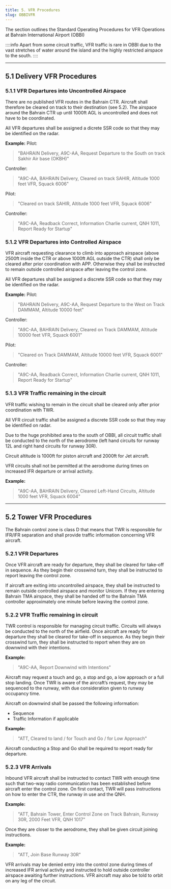 ```yaml
---
title: 5. VFR Procedures
slug: OBBIVFR
---
```

The section outlines the Standard Operating Procedures for VFR Operations at Bahrain International Airport (OBBI)

::::info
Apart from some circuit traffic, VFR traffic is rare in OBBI due to the vast stretches of water around the island and the highly restricted airspace to the south.
::::

---

## 5.1 Delivery VFR Procedures
### 5.1.1 VFR Departures into Uncontrolled Airspace

There are no published VFR routes in the Bahrain CTR. Aircraft shall therefore be cleared on track to their destination (see 5.2). The airspace around the Bahrain CTR up until 1000ft AGL is uncontrolled and does not have to be coordinated.

All VFR departures shall be assigned a dicrete SSR code so that they may be identified on the radar.

**Example:**
Pilot:
>"BAHRAIN Delivery, A9C-AA, Request Departure to the South on track Sakhir Air base (OKBH)"

Controller:
>"A9C-AA, BAHRAIN Delivery, Cleared on track SAHIR, Altitude 1000 feet VFR, Squack 6006"

Pilot:
>"Cleared on track SAHIR, Altitude 1000 feet VFR, Squack 6006"

Controller:
>"A9C-AA, Readback Correct, Information Charlie current, QNH 1011, Report Ready for Startup"

### 5.1.2 VFR Departures into Controlled Airspace

VFR aircraft requesting clearance to climb into approach airspace (above 2500ft inside the CTR or above 1000ft AGL outside the CTR) shall only be cleared after prior coordination with APP. Otherwise they shall be instructed to remain outside controlled airspace after leaving the control zone.

All VFR departures shall be assigned a discrete SSR code so that they may be identified on the radar.

**Example:**
Pilot:
>"BAHRAIN Delivery, A9C-AA, Request Departure to the West on Track DAMMAM, Altitude 10000 feet"

Controller:
>"A9C-AA, BAHRAIN Delivery, Cleared on Track DAMMAM, Altitude 10000 feet VFR, Squack 6001"

Pilot:
>"Cleared on Track DAMMAM, Altitude 10000 feet VFR, Squack 6001"

Controller:
>"A9C-AA, Readback Correct, Information Charlie current, QNH 1011, Report Ready for Startup"

### 5.1.3 VFR Traffic remaining in the circuit

VFR traffic wishing to remain in the circuit shall be cleared only after prior coordination with TWR.

All VFR circuit traffic shall be assigned a discrete SSR code so that they may be identified on radar.

Due to the huge prohibited area to the south of OBBI, all circuit traffic shall be conducted to the north of the aerodrome (left hand circuits for runway 12L and right hand circuits for runway 30R).

Circuit altitude is 1000ft for piston aircraft and 2000ft for Jet aircraft.

VFR circuits shall not be permitted at the aerodrome during times on increased IFR departure or arrival activity.

**Example:**
>"A9C-AA, BAHRAIN Delivery, Cleared Left-Hand Circuits, Altitude 1000 feet VFR, Squack 6004"

---

## 5.2 Tower VFR Procedures

The Bahrain control zone is class D that means that TWR is responsible for IFR/IFR separation and shall provide traffic information concerning VFR aircraft.

### 5.2.1 VFR Departures
Once VFR aircraft are ready for departure, they shall be cleared for take-off in sequence. As they begin their crosswind turn, they shall be instructed to report leaving the control zone.

If aircraft are exiting into uncontrolled airspace, they shall be instructed to remain outside controlled airspace and monitor Unicom. If they are entering Bahrain TMA airspace, they shall be handed off to the Bahrain TMA controller approximately one minute before leaving the control zone.

### 5.2.2 VFR Traffic remaining in circuit
TWR control is responsible for managing circuit traffic. Circuits will always be conducted to the north of the airfield. Once aircraft are ready for departure they shall be cleared for take-off in sequence. As they begin their crosswind turn, they shall be instructed to report when they are on downwind with their intentions.

**Example:**
>"A9C-AA, Report Downwind with Intentions"

Aircraft may request a touch and go, a stop and go, a low approach or a full stop landing. Once TWR is aware of the aircraft’s request, they may be sequenced to the runway, with due consideration
given to runway occupancy time.

Aircraft on downwind shall be passed the following information:

- Sequence
- Traffic Information if applicable

**Example:**
>"ATT, Cleared to land / for Touch and Go / for Low Approach"

Aircraft conducting a Stop and Go shall be required to report ready for departure.

### 5.2.3 VFR Arrivals

Inbound VFR aircraft shall be instructed to contact TWR with enough time such that two-way radio communication has been established before aircraft enter the control zone. On first contact, TWR
will pass instructions on how to enter the CTR, the runway in use and the QNH.

**Example:**
>"ATT, Bahrain Tower, Enter Control Zone on Track Bahrain, Runway 30R, 2000 Feet VFR, QNH 1017"

Once they are closer to the aerodrome, they shall be given circuit joining instructions.

**Example:**
>"ATT, Join Base Runway 30R"

VFR arrivals may be denied entry into the control zone during times of increased IFR arrival activity and instructed to hold outside controller airspace awaiting further instructions. VFR aircraft may also be told to orbit on any leg of the circuit.